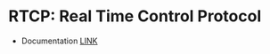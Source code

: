 # RTCP: Real Time Control Protocol

* Documentation [LINK](http://www.ktword.co.kr/abbr_view.php?m_temp1=1805)